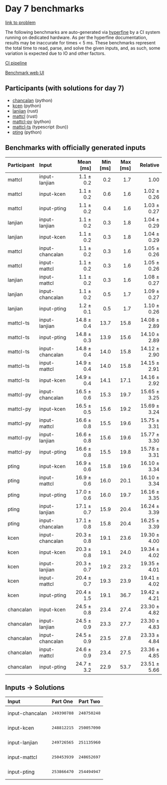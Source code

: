 # Day 7 benchmarks

[link to problem](https://adventofcode.com/2023/day/7)

The following benchmarks are auto-generated via
[hyperfine](https://github.com/sharkdp/hyperfine) by a CI system running on
dedicated hardware. As per the hyperfine documentation, results may be
inaccurate for times < 5 ms. These benchmarks represent the total time to read,
parse, and solve the given inputs, and, as such, some variation is expected due
to IO and other factors.

[CI pipeline](http://ci.papercode.net:8080/teams/main/pipelines/aoc2023)

[Benchmark web UI](https://aoc.ancalagon.black)


## Participants (with solutions for day 7)

- [chancalan](https://github.com/chancalan/aoc2023) (python)
- [kcen](https://github.com/kcen/aoc2023) (python)
- [lanjian](https://github.com/lanjian/aoc-2023) (rust)
- [mattcl](https://github.com/mattcl/aoc2023) (rust)
- [mattcl-py](https://github.com/mattcl/aoc2023-py) (python)
- [mattcl-ts](https://github.com/mattcl/aoc2023-js) (typescript (bun))
- [pting](https://github.com/pting/aoc2023) (python)


## Benchmarks with officially generated inputs

| Participant | Input | Mean [ms] | Min [ms] | Max [ms] | Relative |
|:---|:---|---:|---:|---:|---:|
| mattcl | input-lanjian | 1.1 ± 0.2 | 0.2 | 1.7 | 1.00 |
| mattcl | input-kcen | 1.1 ± 0.2 | 0.6 | 1.6 | 1.02 ± 0.26 |
| mattcl | input-pting | 1.1 ± 0.2 | 0.4 | 1.6 | 1.03 ± 0.27 |
| lanjian | input-lanjian | 1.1 ± 0.2 | 0.3 | 1.8 | 1.04 ± 0.29 |
| lanjian | input-kcen | 1.1 ± 0.2 | 0.3 | 1.8 | 1.04 ± 0.29 |
| mattcl | input-chancalan | 1.1 ± 0.2 | 0.3 | 1.6 | 1.05 ± 0.26 |
| mattcl | input-mattcl | 1.1 ± 0.2 | 0.3 | 1.6 | 1.05 ± 0.26 |
| lanjian | input-mattcl | 1.1 ± 0.2 | 0.3 | 1.6 | 1.08 ± 0.27 |
| lanjian | input-chancalan | 1.1 ± 0.2 | 0.5 | 1.7 | 1.09 ± 0.27 |
| lanjian | input-pting | 1.2 ± 0.1 | 0.5 | 1.7 | 1.10 ± 0.26 |
| mattcl-ts | input-lanjian | 14.8 ± 0.4 | 13.7 | 15.8 | 14.08 ± 2.89 |
| mattcl-ts | input-pting | 14.8 ± 0.3 | 13.9 | 15.6 | 14.10 ± 2.89 |
| mattcl-ts | input-chancalan | 14.8 ± 0.4 | 14.0 | 15.8 | 14.12 ± 2.90 |
| mattcl-ts | input-mattcl | 14.9 ± 0.4 | 14.0 | 15.8 | 14.15 ± 2.91 |
| mattcl-ts | input-kcen | 14.9 ± 0.4 | 14.1 | 17.1 | 14.16 ± 2.92 |
| mattcl-py | input-chancalan | 16.5 ± 0.6 | 15.3 | 19.7 | 15.65 ± 3.25 |
| mattcl-py | input-kcen | 16.5 ± 0.5 | 15.6 | 19.2 | 15.69 ± 3.24 |
| mattcl-py | input-mattcl | 16.6 ± 0.8 | 15.5 | 19.6 | 15.75 ± 3.31 |
| mattcl-py | input-lanjian | 16.6 ± 0.8 | 15.6 | 19.6 | 15.77 ± 3.30 |
| mattcl-py | input-pting | 16.6 ± 0.8 | 15.5 | 19.8 | 15.78 ± 3.31 |
| pting | input-kcen | 16.9 ± 0.6 | 15.8 | 19.6 | 16.10 ± 3.34 |
| pting | input-mattcl | 16.9 ± 0.6 | 16.0 | 20.1 | 16.10 ± 3.34 |
| pting | input-pting | 17.0 ± 0.6 | 16.0 | 19.7 | 16.16 ± 3.35 |
| pting | input-lanjian | 17.1 ± 0.7 | 15.9 | 20.4 | 16.24 ± 3.39 |
| pting | input-chancalan | 17.1 ± 0.8 | 15.8 | 20.4 | 16.25 ± 3.39 |
| kcen | input-chancalan | 20.3 ± 0.8 | 19.1 | 23.6 | 19.30 ± 4.00 |
| kcen | input-kcen | 20.3 ± 0.8 | 19.1 | 24.0 | 19.34 ± 4.02 |
| kcen | input-lanjian | 20.3 ± 0.7 | 19.2 | 23.2 | 19.35 ± 4.01 |
| kcen | input-mattcl | 20.4 ± 0.7 | 19.3 | 23.9 | 19.41 ± 4.02 |
| kcen | input-pting | 20.4 ± 1.5 | 19.1 | 36.7 | 19.42 ± 4.21 |
| chancalan | input-kcen | 24.5 ± 0.8 | 23.4 | 27.4 | 23.30 ± 4.82 |
| chancalan | input-lanjian | 24.5 ± 0.9 | 23.3 | 27.7 | 23.30 ± 4.83 |
| chancalan | input-chancalan | 24.5 ± 0.9 | 23.5 | 27.8 | 23.33 ± 4.84 |
| chancalan | input-mattcl | 24.6 ± 0.9 | 23.4 | 27.5 | 23.36 ± 4.85 |
| chancalan | input-pting | 24.7 ± 3.2 | 22.9 | 53.7 | 23.51 ± 5.66 |


## Inputs -> Solutions

| Input | Part One | Part Two |
|:---|:---|:---|
|input-chancalan|<pre>249390788</pre>|<pre>248750248</pre>|
|input-kcen|<pre>248812215</pre>|<pre>250057090</pre>|
|input-lanjian|<pre>249726565</pre>|<pre>251135960</pre>|
|input-mattcl|<pre>250453939</pre>|<pre>248652697</pre>|
|input-pting|<pre>253866470</pre>|<pre>254494947</pre>|